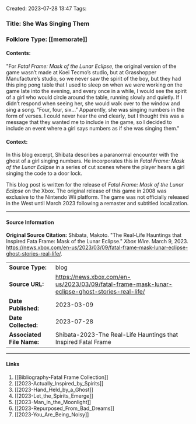 Created: 2023-07-28 13:47
Tags: 

### Title:  She Was Singing Them
### Folklore Type:  [[memorate]]

#### Contents:
"For _Fatal Frame: Mask of the Lunar Eclipse_, the original version of the game wasn’t made at Koei Tecmo’s studio, but at Grasshopper Manufacture’s studio, so we never saw the spirit of the boy, but they had this ping pong table that I used to sleep on when we were working on the game late into the evening, and every once in a while, I would see the spirit of a girl who would circle around the table, running slowly and quietly. If I didn’t respond when seeing her, she would walk over to the window and sing a song. “Four, four, six…” Apparently, she was singing numbers in the form of verses. I could never hear the end clearly, but I thought this was a message that they wanted me to include in the game, so I decided to include an event where a girl says numbers as if she was singing them."

#### Context:
In this blog excerpt, Shibata describes a paranormal encounter with the ghost of a girl singing numbers.  He incorporates this in _Fatal Frame: Mask of the Lunar Eclipse_ in a series of cut scenes where the player hears a girl singing the code to a door lock.

This blog post is written for the release of _Fatal Frame: Mask of the Lunar Eclipse_ on the Xbox.  The original release of this game in 2008 was exclusive to the Nintendo Wii platform.  The game was not officially released in the West until March 2023 following a remaster and subtitled localization. 


----
#### Source Information
**Original Source Citation:**
	Shibata, Makoto. "The Real-Life Hauntings that Inspired Fata Frame: Mask of the Lunar Eclipse." _Xbox Wire_. March 9, 2023. https://news.xbox.com/en-us/2023/03/09/fatal-frame-mask-lunar-eclipse-ghost-stories-real-life/.

| | |
| --- | --- |
| **Source Type:** | blog |
| **Source URL:** | https://news.xbox.com/en-us/2023/03/09/fatal-frame-mask-lunar-eclipse-ghost-stories-real-life/ |
| **Date Published:** | 2023-03-09 |
| **Date Collected:** | 2023-07-28 |
| **Associated File Name:** | Shibata-2023-The Real-Life Hauntings that Inspired Fatal Frame |

---
#### Links
1. [[Bibliography-Fatal Frame Collection]]
2. [[2023-Actually_Inspired_by_Spirits]]
3. [[2023-Hand_Held_by_a_Ghost]]
4. [[2023-Let_the_Spirits_Emerge]]
5. [[2023-Man_in_the_Moonlight]]
6. [[2023-Repurposed_From_Bad_Dreams]]
7. [[2023-You_Are_Being_Noisy]]
